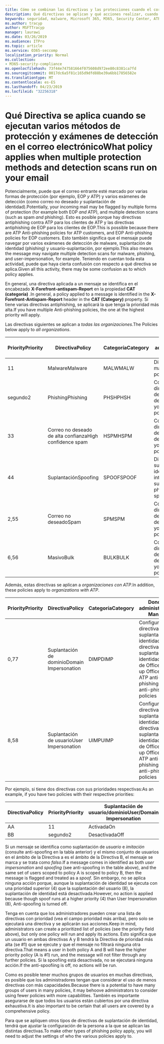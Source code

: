 ```yaml
---
title: Cómo se combinan las directivas y las protecciones cuando el correo está marcado con color rojo
description: Qué directivas se aplican y qué acciones realizar, cuando el correo electrónico está marcado como malware, correo no deseado, correo no deseado de alta confianza, phishing y masivo por EOP o ATP.
keywords: seguridad, malware, Microsoft 365, M365, Security Center, ATP, Windows Defender ATP, Office 365 ATP, ATP de Azure
ms.author: tracyp
author: MSFTTracyp
manager: laurawi
ms.date: 03/26/2019
ms.audience: ITPro
ms.topic: article
ms.service: O365-seccomp
localization_priority: Normal
ms.collection:
- M365-security-compliance
ms.openlocfilehash: 73f44e747581664f075608d972ee80c8381ca7fd
ms.sourcegitcommit: 0017dc6a5f81c165d9dfd88be39a6bb17856582e
ms.translationtype: MT
ms.contentlocale: es-ES
ms.lasthandoff: 04/23/2019
ms.locfileid: "32256318"
---
```

# <a name="what-policy-applies-when-multiple-protection-methods-and-detection-scans-run-on-your-email"></a><span data-ttu-id="32b74-104">Qué Directiva se aplica cuando se ejecutan varios métodos de protección y exámenes de detección en el correo electrónico</span><span class="sxs-lookup"><span data-stu-id="32b74-104">What policy applies when multiple protection methods and detection scans run on your email</span></span>

<span data-ttu-id="32b74-105">Potencialmente, puede que el correo entrante esté marcado por varias formas de protección (por ejemplo, EOP *y* ATP) y varios exámenes de detección (como correo no deseado *y* suplantación de identidad).</span><span class="sxs-lookup"><span data-stu-id="32b74-105">Potentially, your incoming mail may be flagged by multiple forms of protection (for example both EOP *and* ATP), and multiple detection scans (such as spam *and* phishing).</span></span> <span data-ttu-id="32b74-106">Esto es posible porque hay directivas antiphishing contra ATP para los clientes de ATP y las directivas antiphishing de EOP para los clientes de EOP.</span><span class="sxs-lookup"><span data-stu-id="32b74-106">This is possible because there are ATP Anti-phishing policies for ATP customers, and EOP Anti-phishing policies for EOP customers.</span></span> <span data-ttu-id="32b74-107">Esto también significa que el mensaje puede navegar por varios exámenes de detección de malware, suplantación de identidad (phishing) y usuario-suplantación, por ejemplo.</span><span class="sxs-lookup"><span data-stu-id="32b74-107">This also means the message may navigate multiple detection scans for malware, phishing, and user-impersonation, for example.</span></span> <span data-ttu-id="32b74-108">Teniendo en cuentan toda esta actividad, puede que haya cierta confusión con respecto a qué directiva se aplica.</span><span class="sxs-lookup"><span data-stu-id="32b74-108">Given all this activity, there may be some confusion as to which policy applies.</span></span>

<span data-ttu-id="32b74-109">En general, una directiva aplicada a un mensaje se identifica en el encabezado **X-Forefront-antispam-Report** en la propiedad **CAT (categoría)** .</span><span class="sxs-lookup"><span data-stu-id="32b74-109">In general, a policy applied to a message is identified in the **X-Forefront-Antispam-Report** header in the **CAT (Category)** property.</span></span> <span data-ttu-id="32b74-110">Si tiene varias directivas antiphishing, se aplicará la que tenga la prioridad más alta.</span><span class="sxs-lookup"><span data-stu-id="32b74-110">If you have multiple Anti-phishing policies, the one at the highest priority will apply.</span></span>

<span data-ttu-id="32b74-111">Las directivas siguientes se aplican a _todas las organizaciones_.</span><span class="sxs-lookup"><span data-stu-id="32b74-111">The Policies below apply to _all organizations_.</span></span>

|<span data-ttu-id="32b74-112">Priority</span><span class="sxs-lookup"><span data-stu-id="32b74-112">Priority</span></span> |<span data-ttu-id="32b74-113">Directiva</span><span class="sxs-lookup"><span data-stu-id="32b74-113">Policy</span></span>  |<span data-ttu-id="32b74-114">Categoría</span><span class="sxs-lookup"><span data-stu-id="32b74-114">Category</span></span>  |<span data-ttu-id="32b74-115">Donde se administra</span><span class="sxs-lookup"><span data-stu-id="32b74-115">Where Managed</span></span> |
|---------|---------|---------|---------|
|<span data-ttu-id="32b74-116">1</span><span class="sxs-lookup"><span data-stu-id="32b74-116">1</span></span>     | <span data-ttu-id="32b74-117">Malware</span><span class="sxs-lookup"><span data-stu-id="32b74-117">Malware</span></span>      | <span data-ttu-id="32b74-118">MALW</span><span class="sxs-lookup"><span data-stu-id="32b74-118">MALW</span></span>      | <span data-ttu-id="32b74-119">Directiva de malware</span><span class="sxs-lookup"><span data-stu-id="32b74-119">Malware policy</span></span>   |
|<span data-ttu-id="32b74-120">segundo</span><span class="sxs-lookup"><span data-stu-id="32b74-120">2</span></span>     | <span data-ttu-id="32b74-121">Phishing</span><span class="sxs-lookup"><span data-stu-id="32b74-121">Phishing</span></span>     | <span data-ttu-id="32b74-122">PHSH</span><span class="sxs-lookup"><span data-stu-id="32b74-122">PHSH</span></span>     | <span data-ttu-id="32b74-123">Configurar las directivas de filtro de correo no deseado</span><span class="sxs-lookup"><span data-stu-id="32b74-123">Configure your spam filter policies</span></span>     |
|<span data-ttu-id="32b74-124">3</span><span class="sxs-lookup"><span data-stu-id="32b74-124">3</span></span>     | <span data-ttu-id="32b74-125">Correo no deseado de alta confianza</span><span class="sxs-lookup"><span data-stu-id="32b74-125">High confidence spam</span></span>      | <span data-ttu-id="32b74-126">HSPM</span><span class="sxs-lookup"><span data-stu-id="32b74-126">HSPM</span></span>        | <span data-ttu-id="32b74-127">Configurar las directivas de filtro de correo no deseado</span><span class="sxs-lookup"><span data-stu-id="32b74-127">Configure your spam filter policies</span></span>        |
|<span data-ttu-id="32b74-128">4</span><span class="sxs-lookup"><span data-stu-id="32b74-128">4</span></span>     | <span data-ttu-id="32b74-129">Suplantación</span><span class="sxs-lookup"><span data-stu-id="32b74-129">Spoofing</span></span>        | <span data-ttu-id="32b74-130">SPOOF</span><span class="sxs-lookup"><span data-stu-id="32b74-130">SPOOF</span></span>        | <span data-ttu-id="32b74-131">Directiva contra la suplantación de identidad, inteligencia de suplantación</span><span class="sxs-lookup"><span data-stu-id="32b74-131">Anti-phishing policy, spoof intelligence</span></span>        |
|<span data-ttu-id="32b74-132">2,5</span><span class="sxs-lookup"><span data-stu-id="32b74-132">5</span></span>     | <span data-ttu-id="32b74-133">Correo no deseado</span><span class="sxs-lookup"><span data-stu-id="32b74-133">Spam</span></span>         | <span data-ttu-id="32b74-134">SPM</span><span class="sxs-lookup"><span data-stu-id="32b74-134">SPM</span></span>         | <span data-ttu-id="32b74-135">Configurar las directivas de filtro de correo no deseado</span><span class="sxs-lookup"><span data-stu-id="32b74-135">Configure your spam filter policies</span></span>         |
|<span data-ttu-id="32b74-136">6,5</span><span class="sxs-lookup"><span data-stu-id="32b74-136">6</span></span>     | <span data-ttu-id="32b74-137">Masivo</span><span class="sxs-lookup"><span data-stu-id="32b74-137">Bulk</span></span>         | <span data-ttu-id="32b74-138">BULK</span><span class="sxs-lookup"><span data-stu-id="32b74-138">BULK</span></span>        | <span data-ttu-id="32b74-139">Configurar las directivas de filtro de correo no deseado</span><span class="sxs-lookup"><span data-stu-id="32b74-139">Configure your spam filter policies</span></span>         |

<span data-ttu-id="32b74-140">Además, estas directivas se aplican a _organizaciones con ATP_.</span><span class="sxs-lookup"><span data-stu-id="32b74-140">In addition, these policies apply to _organizations with ATP_.</span></span>

|<span data-ttu-id="32b74-141">Priority</span><span class="sxs-lookup"><span data-stu-id="32b74-141">Priority</span></span> |<span data-ttu-id="32b74-142">Directiva</span><span class="sxs-lookup"><span data-stu-id="32b74-142">Policy</span></span>  |<span data-ttu-id="32b74-143">Categoría</span><span class="sxs-lookup"><span data-stu-id="32b74-143">Category</span></span>  |<span data-ttu-id="32b74-144">Donde se administra</span><span class="sxs-lookup"><span data-stu-id="32b74-144">Where Managed</span></span> |
|---------|---------|---------|---------|
|<span data-ttu-id="32b74-145">0,7</span><span class="sxs-lookup"><span data-stu-id="32b74-145">7</span></span>     | <span data-ttu-id="32b74-146">Suplantación de dominio</span><span class="sxs-lookup"><span data-stu-id="32b74-146">Domain Impersonation</span></span>         | <span data-ttu-id="32b74-147">DIMP</span><span class="sxs-lookup"><span data-stu-id="32b74-147">DIMP</span></span>         | <span data-ttu-id="32b74-148">Configurar directivas contra suplantación de identidad y directivas contra suplantación de identidad de ATP de Office 365</span><span class="sxs-lookup"><span data-stu-id="32b74-148">Set up Office 365 ATP anti-phishing and anti-phishing policies</span></span>        |
|<span data-ttu-id="32b74-149">8,5</span><span class="sxs-lookup"><span data-stu-id="32b74-149">8</span></span>     | <span data-ttu-id="32b74-150">Suplantación de usuario</span><span class="sxs-lookup"><span data-stu-id="32b74-150">User Impersonation</span></span>        | <span data-ttu-id="32b74-151">UIMP</span><span class="sxs-lookup"><span data-stu-id="32b74-151">UIMP</span></span>         | <span data-ttu-id="32b74-152">Configurar directivas contra suplantación de identidad y directivas contra suplantación de identidad de ATP de Office 365</span><span class="sxs-lookup"><span data-stu-id="32b74-152">Set up Office 365 ATP anti-phishing and anti-phishing policies</span></span>         |

<span data-ttu-id="32b74-153">Por ejemplo, si tiene dos directivas con sus prioridades respectivas:</span><span class="sxs-lookup"><span data-stu-id="32b74-153">As an example, if you have two policies with their respective priorities:</span></span>

|<span data-ttu-id="32b74-154">Directiva</span><span class="sxs-lookup"><span data-stu-id="32b74-154">Policy</span></span>  |<span data-ttu-id="32b74-155">Priority</span><span class="sxs-lookup"><span data-stu-id="32b74-155">Priority</span></span>  |<span data-ttu-id="32b74-156">Suplantación de usuario/dominio</span><span class="sxs-lookup"><span data-stu-id="32b74-156">User/Domain Impersonation</span></span>  |<span data-ttu-id="32b74-157">Directiva contra la suplantación</span><span class="sxs-lookup"><span data-stu-id="32b74-157">Anti-spoofing</span></span>  |
|---------|---------|---------|---------|
|<span data-ttu-id="32b74-158">A</span><span class="sxs-lookup"><span data-stu-id="32b74-158">A</span></span>     | <span data-ttu-id="32b74-159">1</span><span class="sxs-lookup"><span data-stu-id="32b74-159">1</span></span>        | <span data-ttu-id="32b74-160">Activada</span><span class="sxs-lookup"><span data-stu-id="32b74-160">On</span></span>        |<span data-ttu-id="32b74-161">Desactivada</span><span class="sxs-lookup"><span data-stu-id="32b74-161">Off</span></span>         |
|<span data-ttu-id="32b74-162">B</span><span class="sxs-lookup"><span data-stu-id="32b74-162">B</span></span>     | <span data-ttu-id="32b74-163">segundo</span><span class="sxs-lookup"><span data-stu-id="32b74-163">2</span></span>        | <span data-ttu-id="32b74-164">Desactivada</span><span class="sxs-lookup"><span data-stu-id="32b74-164">Off</span></span>        | <span data-ttu-id="32b74-165">Activada</span><span class="sxs-lookup"><span data-stu-id="32b74-165">On</span></span>        |

<span data-ttu-id="32b74-166">Si un mensaje se identifica como suplantación de _usuario_ e _imitación_ (consulte anti-spoofing en la tabla anterior) y el mismo conjunto de usuarios en el ámbito de la Directiva a es el ámbito de la Directiva B, el mensaje se marca y se trata como _falso_.</span><span class="sxs-lookup"><span data-stu-id="32b74-166">If a message comes in identified as both _user impersonation_ and _spoofing_ (see anti-spoofing in the table above), and the same set of users scoped to policy A is scoped to policy B, then the message is flagged and treated as a _spoof_.</span></span> <span data-ttu-id="32b74-167">Sin embargo, no se aplica ninguna acción porque, aunque la suplantación de identidad se ejecuta con una prioridad superior (4) que la suplantación del usuario (8), la suplantación de identidad está desactivada.</span><span class="sxs-lookup"><span data-stu-id="32b74-167">However, no action is applied because though spoof runs at a higher priority (4) than User Impersonation (8), Anti-spoofing is turned off.</span></span>

<span data-ttu-id="32b74-168">Tenga en cuenta que los administradores pueden crear una lista de directivas con prioridad (vea el campo prioridad más arriba), pero solo se ejecutará una directiva y se aplicarán sus acciones.</span><span class="sxs-lookup"><span data-stu-id="32b74-168">Keep in mind, administrators can create a prioritized list of policies (see the priority field above), but only one policy will run and apply its actions.</span></span> <span data-ttu-id="32b74-169">Esto significa que un usuario en ambas directivas A y B tendrá la Directiva de prioridad más alta (se #1) que se ejecute y que el mensaje no filtrará ninguna otra directiva.</span><span class="sxs-lookup"><span data-stu-id="32b74-169">That means a user in both policy A and B will have the higher priority policy (A is #1) run, and the message will not filter through any further policies.</span></span> <span data-ttu-id="32b74-170">Si la spoofiing está desactivada, no se ejecutará ninguna acción.</span><span class="sxs-lookup"><span data-stu-id="32b74-170">If the anti-spoofiing is off, no actions will be run.</span></span>

<span data-ttu-id="32b74-171">Como es posible tener muchos grupos de usuarios en muchas directivas, es posible que los administradores tengan que considerar el uso de menos directivas con más capacidades.</span><span class="sxs-lookup"><span data-stu-id="32b74-171">Because there is a potential to have many groups of users in many policies, it may behoove administrators to consider using fewer policies with more capabilities.</span></span> <span data-ttu-id="32b74-172">También es importante asegurarse de que todos los usuarios están cubiertos por una directiva exhaustiva.</span><span class="sxs-lookup"><span data-stu-id="32b74-172">It is also important to be certain that all users are covered by a comprehensive policy.</span></span>

<span data-ttu-id="32b74-173">Para que se apliquen otros tipos de directivas de suplantación de identidad, tendrá que ajustar la configuración de la persona a la que se aplican las distintas directivas.</span><span class="sxs-lookup"><span data-stu-id="32b74-173">To make other types of phishing policy apply, you will need to adjust the settings of who the various policies apply to.</span></span>



